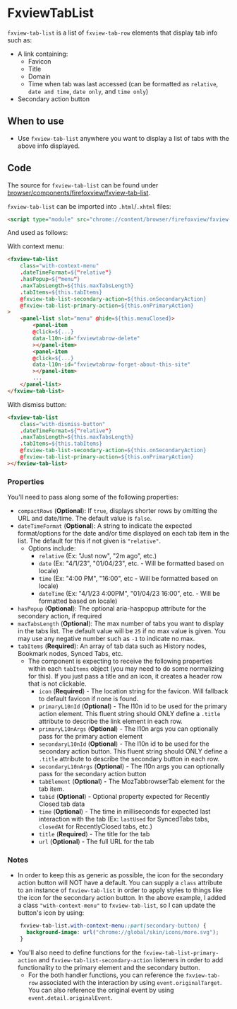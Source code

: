 # FxviewTabList

`fxview-tab-list` is a list of `fxview-tab-row` elements that display tab info such as:
* A link containing:
    * Favicon
    * Title
    * Domain
    * Time when tab was last accessed (can be formatted as `relative`, `date and time`, `date only`, and `time only`)
* Secondary action button

## When to use

* Use `fxview-tab-list` anywhere you want to display a list of tabs with the above info displayed.

## Code

The source for `fxview-tab-list` can be found under
[browser/components/firefoxview/fxview-tab-list](https://searchfox.org/mozilla-central/source/browser/components/firefoxview/fxview-tab-list.mjs).

`fxview-tab-list` can be imported into `.html`/`.xhtml` files:

```html
<script type="module" src="chrome://content/browser/firefoxview/fxview-tab-list.mjs"></script>
```

And used as follows:

With context menu:
```html
<fxview-tab-list
    class="with-context-menu"
    .dateTimeFormat=${"relative"}
    .hasPopup=${"menu"}
    .maxTabsLength=${this.maxTabsLength}
    .tabItems=${this.tabItems}
    @fxview-tab-list-secondary-action=${this.onSecondaryAction}
    @fxview-tab-list-primary-action=${this.onPrimaryAction}
>
    <panel-list slot="menu" @hide=${this.menuClosed}>
        <panel-item
        @click=${...}
        data-l10n-id="fxviewtabrow-delete"
        ></panel-item>
        <panel-item
        @click=${...}
        data-l10n-id="fxviewtabrow-forget-about-this-site"
        ></panel-item>
        ...
    </panel-list>
</fxview-tab-list>
```
With dismiss button:
```html
<fxview-tab-list
    class="with-dismiss-button"
    .dateTimeFormat=${"relative"}
    .maxTabsLength=${this.maxTabsLength}
    .tabItems=${this.tabItems}
    @fxview-tab-list-secondary-action=${this.onSecondaryAction}
    @fxview-tab-list-primary-action=${this.onPrimaryAction}
></fxview-tab-list>
```

### Properties

You'll need to pass along some of the following properties:
* `compactRows` (**Optional**): If `true`, displays shorter rows by omitting the URL and date/time. The default value is `false`.
* `dateTimeFormat` (**Optional**): A string to indicate the expected format/options for the date and/or time displayed on each tab item in the list. The default for this if not given is `"relative"`.
    * Options include:
        * `relative` (Ex: "Just now", "2m ago", etc.)
        * `date` (Ex: "4/1/23", "01/04/23", etc. - Will be formatted based on locale)
        * `time` (Ex: "4:00 PM", "16:00", etc - Will be formatted based on locale)
        * `dateTime` (Ex: "4/1/23 4:00PM", "01/04/23 16:00", etc. - Will be formatted based on locale)
* `hasPopup` (**Optional**): The optional aria-haspopup attribute for the secondary action, if required
* `maxTabsLength` (**Optional**): The max number of tabs you want to display in the tabs list. The default value will be `25` if no max value is given. You may use any negative number such as `-1` to indicate no max.
* `tabItems` (**Required**): An array of tab data such as History nodes, Bookmark nodes, Synced Tabs, etc.
    * The component is expecting to receive the following properties within each `tabItems` object (you may need to do some normalizing for this). If you just pass a title and an icon, it creates a header row that is not clickable.
        * `icon` (**Required**) - The location string for the favicon. Will fallback to default favicon if none is found.
        * `primaryL10nId` (**Optional**) - The l10n id to be used for the primary action element. This fluent string should ONLY define a `.title` attribute to describe the link element in each row.
        * `primaryL10nArgs` (**Optional**) - The l10n args you can optionally pass for the primary action element
        * `secondaryL10nId` (**Optional**) -  The l10n id to be used for the secondary action button. This fluent string should ONLY define a `.title` attribute to describe the secondary button in each row.
        * `secondaryL10nArgs` (**Optional**) - The l10n args you can optionally pass for the secondary action button
        * `tabElement` (**Optional**) - The MozTabbrowserTab element for the tab item.
        * `tabid` (**Optional**) - Optional property expected for Recently Closed tab data
        * `time` (**Optional**) - The time in milliseconds for expected last interaction with the tab (Ex: `lastUsed` for SyncedTabs tabs, `closedAt` for RecentlyClosed tabs, etc.)
        * `title` (**Required**) - The title for the tab
        * `url` (**Optional**) - The full URL for the tab


### Notes

* In order to keep this as generic as possible, the icon for the secondary action button will NOT have a default. You can supply a `class` attribute to an instance of `fxview-tab-list` in order to apply styles to things like the icon for the secondary action button. In the above example, I added a class `"with-context-menu"` to `fxview-tab-list`, so I can update the button's icon by using:
```css
    fxview-tab-list.with-context-menu::part(secondary-button) {
      background-image: url("chrome://global/skin/icons/more.svg");
    }
```
* You'll also need to define functions for the `fxview-tab-list-primary-action` and `fxview-tab-list-secondary-action` listeners in order to add functionality to the primary element and the secondary button.
    * For the both handler functions, you can reference the `fxview-tab-row` associated with the interaction by using `event.originalTarget`. You can also reference the original event by using `event.detail.originalEvent`.
